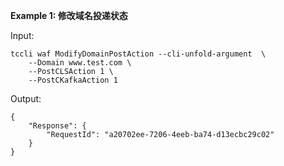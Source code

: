 **Example 1: 修改域名投递状态**



Input: 

```
tccli waf ModifyDomainPostAction --cli-unfold-argument  \
    --Domain www.test.com \
    --PostCLSAction 1 \
    --PostCKafkaAction 1
```

Output: 
```
{
    "Response": {
        "RequestId": "a20702ee-7206-4eeb-ba74-d13ecbc29c02"
    }
}
```

